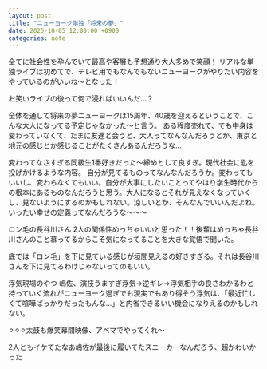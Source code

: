 ```yaml
---
layout: post
title: "ニューヨーク単独「将来の夢」"
date: 2025-10-05 12:00:00 +0900
categories: note
---
```

全てに社会性を孕んでいて最高や客層も予想通り大人多めで笑顔！
リアルな単独ライブは初めてで、テレビ用でもなんでもないニューヨークがやりたい内容をやっているのがいいね〜となった！

お笑いライブの後って何で浸ればいいんだ…？

全体を通して将来の夢ニューヨークは15周年、40歳を迎えるということで、こんな大人になってる予定じゃなかった〜と言う。
ある程度売れて、でも中身は変わっていなくて、たまに友達と会うと、大人ってなんなんだろうとか、東京と地元の感じとか感じることがたくさんあるんだろうな…

変わってなさすぎる同級生1番好きだった〜締めとして良すぎ。現代社会に匙を投げかけるような内容。
自分が見てるものってなんなんだろうか。変わってもいいし、変わらなくてもいい。自分が大事にしたいことってやはり学生時代からの根本にあるものなんだろうと思う。大人になるとそれが見えなくなっていくし、見ないようにするのかもしれない。涼しいとか、そんなんでいいんだよね。いったい幸せの定義ってなんだろうな〜〜〜


ロン毛の長谷川さん
2人の関係性めっちゃいいと思った！！後輩はめっちゃ長谷川さんのこと慕ってるからこそ気になってることを大きな覚悟で聞いた。

底では「ロン毛」を下に見ている感じが垣間見えるの好きすぎる。それは長谷川さんを下に見てるわけじゃないってのもいい。

浮気現場のやつ
嶋佐、演技うますぎ浮気→逆ギレ→浮気相手の良さわかるわと持っていく流れがニューヨーク過ぎでも現実でもあり得そう浮気は、「最近忙しくて喧嘩ばっかりだったもんな…」と内省できるいい機会になりえるのかもしれない。

⚪︎⚪︎⚪︎太鼓も爆笑幕間映像、アベマでやってくれ〜

2人ともイケてたなあ嶋佐が最後に履いてたスニーカーなんだろう、超かわいかった
